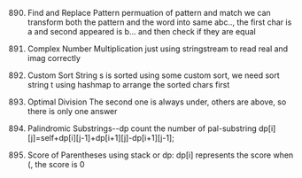 890. Find and Replace Pattern
permuation of pattern and match
we can transform both the pattern and the word into same abc.., the first char is a and second appeared is b...
and then check if they are equal

537. Complex Number Multiplication
just using stringstream to read real and imag correctly

791. Custom Sort String
s is sorted using some custom sort, we need sort string t
using hashmap to arrange the sorted chars first

553. Optimal Division
The second one is always under, others are above, so there is only one answer

647. Palindromic Substrings--dp
count the number of pal-substring
dp[i][j]=self+dp[i][j-1]+dp[i+1][j]-dp[i+1][j-1];

856. Score of Parentheses
using stack
or dp: dp[i] represents the score 
when (, the score is 0

